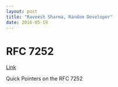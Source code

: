 ```yaml
---
layout: post
title: "Raveesh Sharma, Random Developer"
date: 2016-05-19
---
```

# RFC 7252
[Link](https://tools.ietf.org/html/rfc7252)

Quick Pointers on the RFC 7252
